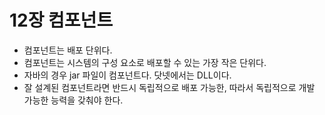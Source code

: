 # 12장 컴포넌트

* 컴포넌트는 배포 단위다.
* 컴포넌트는 시스템의 구성 요소로 배포할 수 있는 가장 작은 단위다.
* 자바의 경우 jar 파일이 컴포넌트다. 닷넷에서는 DLL이다.
* 잘 설계된 컴포넌트라면 반드시 독립적으로 배포 가능한, 따라서 독립적으로 개발 가능한 능력을 갖춰야 한다.





